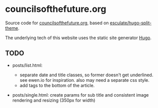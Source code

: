 # councilsofthefuture.org
Source code for [councilsofthefuture.org](https://www.councilsofthefuture.org/), based on [esculate/hugo-split-theme](https://github.com/escalate/hugo-split-theme).

The underlying tech of this website uses the static site generator [Hugo](https://gohugo.io/).

## TODO
- posts/list.html:

  * separate date and title classes, so former doesn't get underlined. see ewen.io for inspiration. also may need a separate css style.
  * add tags to the bottom of the article.
- posts/single.html: create params for sub title and consistent image rendering and resizing (350px for width)